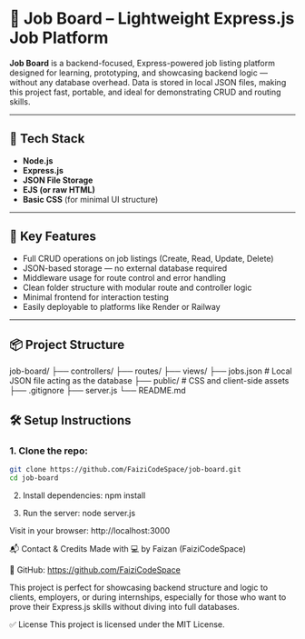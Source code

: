 # 🚀 Job Board – Lightweight Express.js Job Platform

**Job Board** is a backend-focused, Express-powered job listing platform designed for learning, prototyping, and showcasing backend logic — without any database overhead. Data is stored in local JSON files, making this project fast, portable, and ideal for demonstrating CRUD and routing skills.

---

## 🔧 Tech Stack
- **Node.js**
- **Express.js**
- **JSON File Storage**
- **EJS (or raw HTML)**
- **Basic CSS** (for minimal UI structure)

---

## 🌟 Key Features
- Full CRUD operations on job listings (Create, Read, Update, Delete)
- JSON-based storage — no external database required
- Middleware usage for route control and error handling
- Clean folder structure with modular route and controller logic
- Minimal frontend for interaction testing
- Easily deployable to platforms like Render or Railway

---

## 📦 Project Structure
job-board/
├── controllers/
├── routes/
├── views/
├── jobs.json # Local JSON file acting as the database
├── public/ # CSS and client-side assets
├── .gitignore
├── server.js
└── README.md

## 🛠 Setup Instructions
### 1. Clone the repo:
```bash
git clone https://github.com/FaiziCodeSpace/job-board.git
cd job-board
```
2. Install dependencies:
npm install

4. Run the server:
node server.js

Visit in your browser:
http://localhost:3000

📬 Contact & Credits
Made with 💻 by Faizan (FaiziCodeSpace)

🔗 GitHub: https://github.com/FaiziCodeSpace

This project is perfect for showcasing backend structure and logic to clients, employers, or during internships, especially for those who want to prove their Express.js skills without diving into full databases.

✅ License
This project is licensed under the MIT License.


